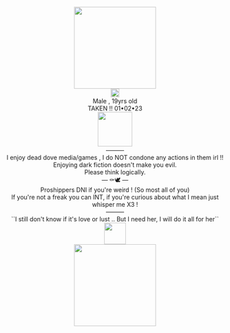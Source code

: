 <div align="center"> <br />
  <img src="https://file.garden/ZlTvQTBYblwbIgy5/ca6da52e628d480cc03b848ab9e952fb.webp" "width="190" height="190"> <br />
  <img src="https://file.garden/Zlo7whFY2AfQROME/tumblr_c0d50c3461b1ad80f456b55aa9e2818f_fdf86dd5_400.gif" "width="20" height="20">
  <br /> 
  Male , 19yrs old <br />
  TAKEN !! 01•02•23 <br /> 
  <img src="https://file.garden/Zlo7whFY2AfQROME/pinkcat.gif" "width="80" height="80"> <br />
  ——— <br />
  I enjoy dead dove media/games , I do NOT condone any actions in them irl !! <br />
  Enjoying dark fiction doesn't make you evil. <br />
  Please think logically. <br />
 — ⚰️🕊️ — <br />
  Proshippers DNI if you're weird ! (So most all of you) <br />
  If you're not a freak you can INT, if you're curious about what I mean just whisper me X3 ! <br />
  ——— <br />
  ``I still don't know if it's love or lust .. But I need her, I will do it all for her`` <br />
  <img src="https://file.garden/Zlo7whFY2AfQROME/F690491-C-27-B0-476-D-8330-949-F6-CDE1-B81.gif" "width="50" height="50"> <br />
  <img src="https://file.garden/Zlo7whFY2AfQROME/bcc49c6a90e10d847f76c4840c4599ef.jpg" "width="190" height="190"> <br />
</div>

